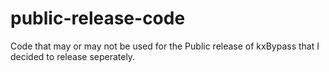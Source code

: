 # public-release-code
Code that may or may not be used for the Public release of kxBypass that I decided to release seperately.
